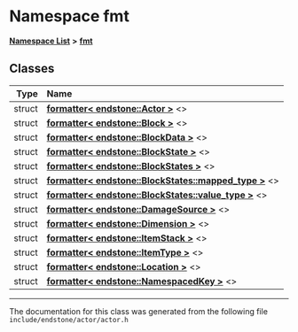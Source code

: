 

# Namespace fmt



[**Namespace List**](namespaces.md) **>** [**fmt**](namespacefmt.md)




















## Classes

| Type | Name |
| ---: | :--- |
| struct | [**formatter&lt; endstone::Actor &gt;**](structfmt_1_1formatter_3_01endstone_1_1Actor_01_4.md) &lt;&gt;<br> |
| struct | [**formatter&lt; endstone::Block &gt;**](structfmt_1_1formatter_3_01endstone_1_1Block_01_4.md) &lt;&gt;<br> |
| struct | [**formatter&lt; endstone::BlockData &gt;**](structfmt_1_1formatter_3_01endstone_1_1BlockData_01_4.md) &lt;&gt;<br> |
| struct | [**formatter&lt; endstone::BlockState &gt;**](structfmt_1_1formatter_3_01endstone_1_1BlockState_01_4.md) &lt;&gt;<br> |
| struct | [**formatter&lt; endstone::BlockStates &gt;**](structfmt_1_1formatter_3_01endstone_1_1BlockStates_01_4.md) &lt;&gt;<br> |
| struct | [**formatter&lt; endstone::BlockStates::mapped\_type &gt;**](structfmt_1_1formatter_3_01endstone_1_1BlockStates_1_1mapped__type_01_4.md) &lt;&gt;<br> |
| struct | [**formatter&lt; endstone::BlockStates::value\_type &gt;**](structfmt_1_1formatter_3_01endstone_1_1BlockStates_1_1value__type_01_4.md) &lt;&gt;<br> |
| struct | [**formatter&lt; endstone::DamageSource &gt;**](structfmt_1_1formatter_3_01endstone_1_1DamageSource_01_4.md) &lt;&gt;<br> |
| struct | [**formatter&lt; endstone::Dimension &gt;**](structfmt_1_1formatter_3_01endstone_1_1Dimension_01_4.md) &lt;&gt;<br> |
| struct | [**formatter&lt; endstone::ItemStack &gt;**](structfmt_1_1formatter_3_01endstone_1_1ItemStack_01_4.md) &lt;&gt;<br> |
| struct | [**formatter&lt; endstone::ItemType &gt;**](structfmt_1_1formatter_3_01endstone_1_1ItemType_01_4.md) &lt;&gt;<br> |
| struct | [**formatter&lt; endstone::Location &gt;**](structfmt_1_1formatter_3_01endstone_1_1Location_01_4.md) &lt;&gt;<br> |
| struct | [**formatter&lt; endstone::NamespacedKey &gt;**](structfmt_1_1formatter_3_01endstone_1_1NamespacedKey_01_4.md) &lt;&gt;<br> |



















































------------------------------
The documentation for this class was generated from the following file `include/endstone/actor/actor.h`

